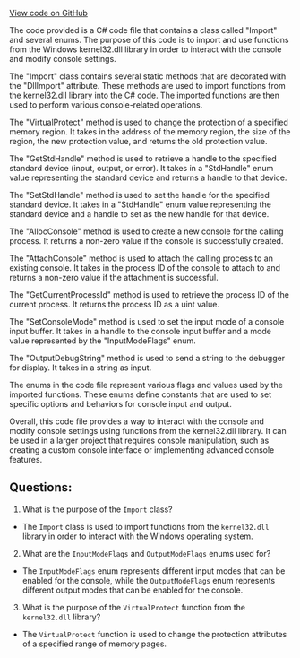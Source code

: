 [View code on GitHub](https://github.com/TieHaxJan/Brick-Force/Assembly-CSharp\_Emulator\Utils\Import.cs)

The code provided is a C# code file that contains a class called "Import" and several enums. The purpose of this code is to import and use functions from the Windows kernel32.dll library in order to interact with the console and modify console settings.

The "Import" class contains several static methods that are decorated with the "DllImport" attribute. These methods are used to import functions from the kernel32.dll library into the C# code. The imported functions are then used to perform various console-related operations.

The "VirtualProtect" method is used to change the protection of a specified memory region. It takes in the address of the memory region, the size of the region, the new protection value, and returns the old protection value.

The "GetStdHandle" method is used to retrieve a handle to the specified standard device (input, output, or error). It takes in a "StdHandle" enum value representing the standard device and returns a handle to that device.

The "SetStdHandle" method is used to set the handle for the specified standard device. It takes in a "StdHandle" enum value representing the standard device and a handle to set as the new handle for that device.

The "AllocConsole" method is used to create a new console for the calling process. It returns a non-zero value if the console is successfully created.

The "AttachConsole" method is used to attach the calling process to an existing console. It takes in the process ID of the console to attach to and returns a non-zero value if the attachment is successful.

The "GetCurrentProcessId" method is used to retrieve the process ID of the current process. It returns the process ID as a uint value.

The "SetConsoleMode" method is used to set the input mode of a console input buffer. It takes in a handle to the console input buffer and a mode value represented by the "InputModeFlags" enum.

The "OutputDebugString" method is used to send a string to the debugger for display. It takes in a string as input.

The enums in the code file represent various flags and values used by the imported functions. These enums define constants that are used to set specific options and behaviors for console input and output.

Overall, this code file provides a way to interact with the console and modify console settings using functions from the kernel32.dll library. It can be used in a larger project that requires console manipulation, such as creating a custom console interface or implementing advanced console features.
## Questions: 
 1. What is the purpose of the `Import` class?
- The `Import` class is used to import functions from the `kernel32.dll` library in order to interact with the Windows operating system.

2. What are the `InputModeFlags` and `OutputModeFlags` enums used for?
- The `InputModeFlags` enum represents different input modes that can be enabled for the console, while the `OutputModeFlags` enum represents different output modes that can be enabled for the console.

3. What is the purpose of the `VirtualProtect` function from the `kernel32.dll` library?
- The `VirtualProtect` function is used to change the protection attributes of a specified range of memory pages.